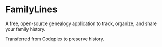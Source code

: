 # FamilyLines
A free, open-source genealogy application to track, organize, and share your family history.

Transferred from Codeplex to preserve history.

